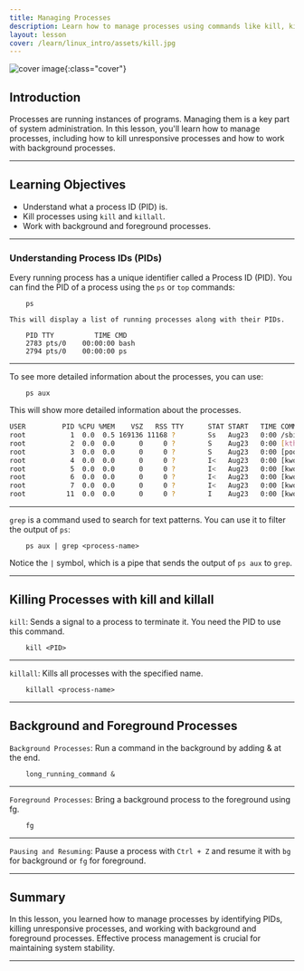 ```yaml
---
title: Managing Processes
description: Learn how to manage processes using commands like kill, killall, and how to work with background processes.
layout: lesson
cover: /learn/linux_intro/assets/kill.jpg
---
```


![cover image]({{page.cover}}){:class="cover"}

## Introduction

Processes are running instances of programs. Managing them is a key part of system administration. In this lesson, you'll learn how to manage processes, including how to kill unresponsive processes and how to work with background processes.

---

## Learning Objectives

- Understand what a process ID (PID) is.
- Kill processes using `kill` and `killall`.
- Work with background and foreground processes.

---

### Understanding Process IDs (PIDs)

Every running process has a unique identifier called a Process ID (PID). You can find the PID of a process using the `ps` or `top` commands:

        ps

    This will display a list of running processes along with their PIDs.

        PID TTY          TIME CMD
        2783 pts/0    00:00:00 bash
        2794 pts/0    00:00:00 ps

---

To see more detailed information about the processes, you can use:

        ps aux

This will show more detailed information about the processes.

```bash
USER         PID %CPU %MEM    VSZ   RSS TTY      STAT START   TIME COMMAND
root           1  0.0  0.5 169136 11168 ?        Ss   Aug23   0:00 /sbin/init sp
root           2  0.0  0.0      0     0 ?        S    Aug23   0:00 [kthreadd]
root           3  0.0  0.0      0     0 ?        S    Aug23   0:00 [pool_workque
root           4  0.0  0.0      0     0 ?        I<   Aug23   0:00 [kworker/R-rc
root           5  0.0  0.0      0     0 ?        I<   Aug23   0:00 [kworker/R-rc
root           6  0.0  0.0      0     0 ?        I<   Aug23   0:00 [kworker/R-sl
root           7  0.0  0.0      0     0 ?        I<   Aug23   0:00 [kworker/R-ne
root          11  0.0  0.0      0     0 ?        I    Aug23   0:00 [kworker/u8:0
```

---

`grep` is a command used to search for text patterns. You can use it to filter the output of `ps`:

        ps aux | grep <process-name>

Notice the `|` symbol, which is a pipe that sends the output of `ps aux` to `grep`.

---

## Killing Processes with kill and killall

`kill`: Sends a signal to a process to terminate it. You need the PID to use this command.

        kill <PID>

---

`killall`: Kills all processes with the specified name.

        killall <process-name>

---

## Background and Foreground Processes

`Background Processes`: Run a command in the background by adding & at the end.

        long_running_command &

---

`Foreground Processes`: Bring a background process to the foreground using fg.

        fg

---

`Pausing and Resuming`: Pause a process with `Ctrl + Z` and resume it with `bg` for background or `fg` for foreground.

---

## Summary

In this lesson, you learned how to manage processes by identifying PIDs, killing unresponsive processes, and working with background and foreground processes. Effective process management is crucial for maintaining system stability.

---
